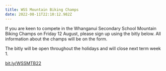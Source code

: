 ```yaml
---
title: WSS Mountain Biking Champs
date: 2022-08-11T22:10:12.982Z
---
```

If you are keen to compete in the Whanganui Secondary School Mountain Biking Champs on Friday 12 August, please sign up using the bitly below. All information about the champs will be on the form. 

The bitly will be open throughout the holidays and will close next term week 1.

[bit.ly/WSSMTB22](https://docs.google.com/forms/d/e/1FAIpQLSdDuGDbOCtsgGPlZntxUHwj-k86MbIZ9mMiyVSJ_ADVReIs_A/viewform)